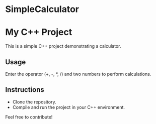 # SimpleCalculator
# My C++ Project

This is a simple C++ project demonstrating a calculator.

## Usage

Enter the operator (+, -, *, /) and two numbers to perform calculations.

## Instructions

- Clone the repository.
- Compile and run the project in your C++ environment.

Feel free to contribute!
